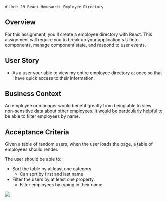     # Unit 19 React Homework: Employee Directory

## Overview

For this assignment, you'll create a employee directory with React. This assignment will require you to break up your application's UI into components, manage component state, and respond to user events.
 
## User Story

* As a user your able to view my entire employee directory at once so that I have quick access to their information.

## Business Context

An employee or manager would benefit greatly from being able to view non-sensitive data about other employees. It would be particularly helpful to be able to filter employees by name.

## Acceptance Criteria

Given a table of random users, when the user loads the page, a table of employees should render. 

The user should be able to:
  * Sort the table by at least one category
    - Can sort by first and last name
  * Filter the users by at least one property.
    - Filter employees by typing in their name

![](employee.gif.gif)
